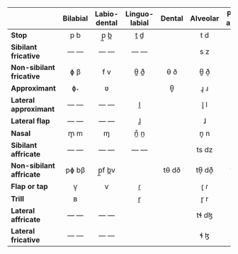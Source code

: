 |                            | Bilabial | Labio-dental | Linguo-labial | Dental | Alveolar | Palato-alveolar | Retroflex | Alveolo-palatal | Palatal | Velar | Uvular | Pharyngeal / Epiglottal | Glottal |
|----------------------------|:--------:|:------------:|:-------------:|:------:|:--------:|:---------------:|:---------:|:---------------:|:-------:|:-----:|:------:|:-----------------------:|:-------:|
| **Stop**                   |    p b   |      p̪ b̪     |      t̼ d̼      |        |    t d   |                 |    ʈ ɖ    |                 |   c ɟ   |  k ɡ  |   q ɢ  |            ʡ            |   ʔ —   |
| **Sibilant fricative**     |    — —   |      — —     |      — —      |        |    s z   |       ʃ ʒ       |    ʂ ʐ    |       ɕ ʑ       |   — —   |  — —  |   — —  |           — —           |   — —   |
| **Non-sibilant fricative** |    ɸ β   |      f v     |      θ̼ ð̼      |   θ ð  |    θ̱ ð̠   |      ɹ̠̊˔ ɹ̠˔      |           |                 |   ç ʝ   |  x ɣ  |   χ ʁ  |           ħ ʕ           |  h ɦ ʔ̞  |
| **Approximant**            |    ɸ˕    |      ʋ       |               |   θ̞    |    ɹ̥ ɹ   |                 |    ɻ̊ ɻ    |                 |   j̊ j   |  ɰ̊ ɰ  |        |                         |         |
| **Lateral approximant**    |    — —   |      — —     |        l̼      |        |    l̥ l   |                 |    ɭ̊ ɭ    |                 |   ʎ̥ ʎ   |    ʟ  |     ʟ̠  |           — —           |   — —   |
| **Lateral flap**           |    — —   |      — —     |        ɺ̼      |        |      ɺ   |                 |      ɭ̆    |                 |     ʎ̮   |       |        |           — —           |   — —   |
| **Nasal**                  |    m̥ m   |        ɱ     |      n̼̊ n̼      |        |    n̥ n   |                 |    ɳ̊ ɳ    |                 |   ɲ̊ ɲ   |  ŋ̊ ŋ  |   ɴ̥ ɴ  |           — —           |   — —   |
| **Sibilant affricate**     |    — —   |      — —     |      — —      |        |   ts dz  |      tʃ dʒ      |   ʈʂ ɖʐ   |      tɕ dʑ      |   — —   |  — —  |   — —  |           — —           |   — —   |
| **Non-sibilant affricate** |   pɸ bβ  |     p̪f b̪v    |               |  tθ dð |   tθ̠ dð̠  |     t̠ɹ̠̊˔ d̠ɹ̠˔     |           |                 |  cç ɟʝ  | kx ɡɣ |   qχ   |          ʡħ ʡʕ          |   ʔh —  |
| **Flap or tap**            |      ⱱ̟   |        ⱱ     |        ɾ̼      |        |    ɾ̥ ɾ   |                 |    ɽ̊ ɽ    |       — —       |   — —   |  — —  |     ɢ̆  |             ʡ̮           |   — —   |
| **Trill**                  |      ʙ   |              |        r̼      |        |    r̥ r   |                 |   ɽr̥ ɽr   |       — —       |   — —   |  — —  |   ʀ̥ ʀ  |           ʜ ʢ           |   — —   |
| **Lateral affricate**      |    — —   |      — —     |               |        |   tɬ dɮ  |                 |   ʈɭ̊˔     |                 |  cʎ̥˔    | kʟ̝̊ ɡʟ̝ |        |           — —           |   — —   |
| **Lateral fricative**      |    — —   |      — —     |               |        |    ɬ ɮ   |                 |    ɭ̊˔     |                 |   ʎ̥˔ ʎ̝  |  ʟ̝̊ ʟ̝  |        |           — —           |   — —   |

